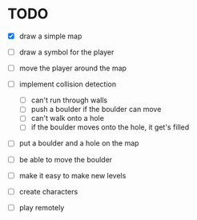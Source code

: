 # TODO
- [x] draw a simple map
- [ ] draw a symbol for the player
- [ ] move the player around the map
- [ ] implement collision detection
    - [ ] can't run through walls
    - [ ] push a boulder if the boulder can move
    - [ ] can't walk onto a hole
    - [ ] if the boulder moves onto the hole,
            it get's filled
- [ ] put a boulder and a hole on the map
- [ ] be able to move the boulder
- [ ] make it easy to make new levels
- [ ] create characters
- [ ] play remotely


